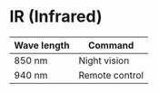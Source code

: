 # IR (Infrared)

| Wave length | Command |
| - | - |
| 850 nm | Night vision |
| 940 nm | Remote control |
